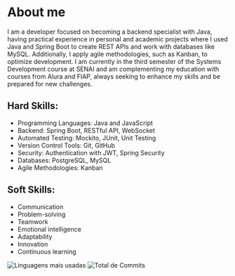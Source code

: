 # About me

I am a developer focused on becoming a backend specialist with Java, having practical experience in personal and academic projects where I used Java and Spring Boot to create REST APIs and work with databases like MySQL. Additionally, I apply agile methodologies, such as Kanban, to optimize development. I am currently in the third semester of the Systems Development course at SENAI and am complementing my education with courses from Alura and FIAP, always seeking to enhance my skills and be prepared for new challenges.

## Hard Skills:

- Programming Languages: Java and JavaScript
- Backend: Spring Boot, RESTful API, WebSocket
- Automated Testing: Mockito, JUnit, Unit Testing
- Version Control Tools: Git, GitHub
- Security: Authentication with JWT, Spring Security
- Databases: PostgreSQL, MySQL
- Agile Methodologies: Kanban

## Soft Skills:

- Communication
- Problem-solving
- Teamwork
- Emotional intelligence
- Adaptability
- Innovation
- Continuous learning

![Linguagens mais usadas](https://github-readme-stats.vercel.app/api/top-langs/?username=euvitorti&layout=compact&theme=dark)
![Total de Commits](https://github-readme-stats.vercel.app/api?username=euvitorti&count_private=true&theme=dark)
